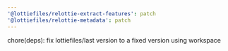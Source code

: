 ```yaml
---
'@lottiefiles/relottie-extract-features': patch
'@lottiefiles/relottie-metadata': patch
---
```


chore(deps): fix lottiefiles/last version to a fixed version using workspace
